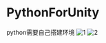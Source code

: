 # PythonForUnity
python需要自己搭建环境
![1](https://user-images.githubusercontent.com/47918222/151691489-d5abadb9-5353-435c-9cf0-e9192e6398ee.PNG)
![2](https://user-images.githubusercontent.com/47918222/151691497-8384c452-63d4-4d5e-8602-5008a87124e6.PNG)
